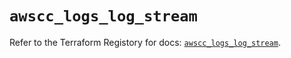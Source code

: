 # `awscc_logs_log_stream`

Refer to the Terraform Registory for docs: [`awscc_logs_log_stream`](https://registry.terraform.io/providers/hashicorp/awscc/0.70.0/docs/resources/logs_log_stream).
